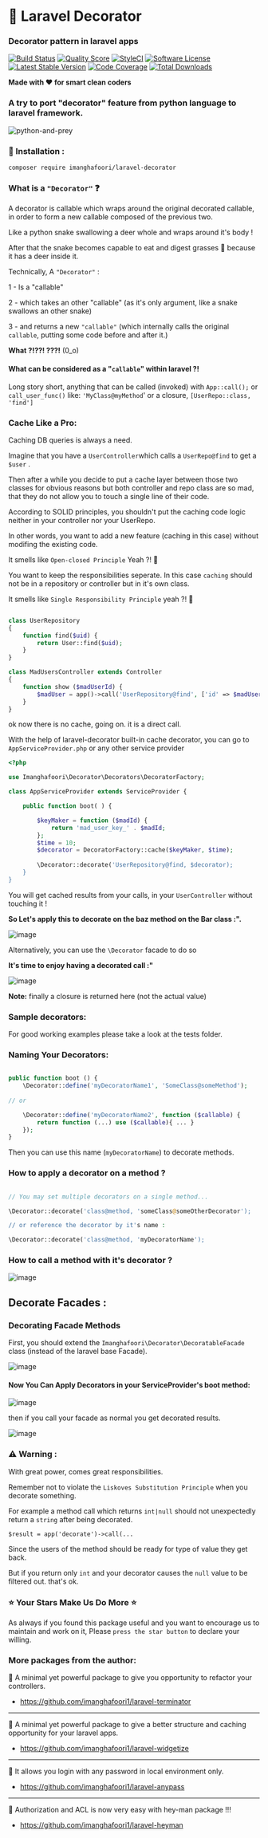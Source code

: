 # :christmas_tree: Laravel Decorator 

### Decorator pattern in laravel apps

[![Build Status](https://travis-ci.org/imanghafoori1/laravel-decorator.svg?branch=master)](https://travis-ci.org/imanghafoori1/laravel-decorator)
<a href="https://scrutinizer-ci.com/g/imanghafoori1/laravel-decorator"><img src="https://img.shields.io/scrutinizer/g/imanghafoori1/laravel-decorator.svg?style=round-square" alt="Quality Score"></img></a>
[![StyleCI](https://github.styleci.io/repos/164699371/shield?branch=master)](https://github.styleci.io/repos/164699371)
[![Software License](https://img.shields.io/badge/license-MIT-brightgreen.svg?style=round-square)](LICENSE.md)
[![Latest Stable Version](https://poser.pugx.org/imanghafoori/laravel-decorator/v/stable)](https://packagist.org/packages/imanghafoori/laravel-decorator)
[![Code Coverage](https://scrutinizer-ci.com/g/imanghafoori1/laravel-decorator/badges/coverage.png?b=master)](https://scrutinizer-ci.com/g/imanghafoori1/laravel-decorator/?branch=master)
[![Total Downloads](https://poser.pugx.org/imanghafoori/laravel-decorator/downloads)](https://packagist.org/packages/imanghafoori/laravel-decorator)


**Made with :heart: for smart clean coders**


### A try to port "decorator" feature from python language to laravel framework.



![python-and-prey](https://user-images.githubusercontent.com/6961695/51078481-a2ad9300-16ca-11e9-8bf2-1d4ed214e030.jpg)


### :truck: Installation :

```
composer require imanghafoori/laravel-decorator
```



### What is a `"Decorator"` :question:

A decorator is callable which wraps around the original decorated callable, in order to form a new callable composed of the previous two.

Like a python snake swallowing a deer whole and wraps around it's body !

After that the snake becomes capable to eat and digest grasses :herb: because it has a deer inside it.

Technically, A `"Decorator"` :

1 - Is a "callable"

2 - which takes an other "callable" (as it's only argument, like a snake swallows an other snake)

3 - and returns a new `"callable"` (which internally calls the original `callable`, putting some code before and after it.)

**What ?!??! ???!** (0_o)

#### What can be considered as a "`callable`" within laravel ?!

Long story short, anything that can be called (invoked) with `App::call();` or `call_user_func()`
like: `'MyClass@myMethod`' or a closure, `[UserRepo::class, 'find']`

### Cache Like a Pro:

Caching DB queries is always a need.

Imagine that you have a `UserController`which calls a `UserRepo@find` to get a `$user` .

Then after a while you decide to put a cache layer between those two classes for obvious reasons but both controller and repo class are so mad, that they do not allow you to touch a single line of their code.

According to SOLID principles, you shouldn't put the caching code logic neither in your controller nor your UserRepo.

In other words, you want to add a new feature (caching in this case) without modifing the existing code.

It smells like `Open-closed Principle` Yeah ?! 👃 

You want to keep the responsibilities seperate. In this case `caching` should not be in a repository or controller but in it's own class. 

It smells like `Single Responsibility Principle` yeah ?! 👃 

```php

class UserRepository
{
    function find($uid) {
        return User::find($uid);
    }
}

class MadUsersController extends Controller
{
    function show ($madUserId) {
        $madUser = app()->call('UserRepository@find', ['id' => $madUserId]);
    }
}

```
ok now there is no cache, going on. it is a direct call.

With the help of laravel-decorator built-in cache decorator, you can go to `AppServiceProvider.php` or any other service provider 

```php
<?php

use Imanghafoori\Decorator\Decorators\DecoratorFactory;

class AppServiceProvider extends ServiceProvider {

    public function boot( ) {

        $keyMaker = function ($madId) {
            return 'mad_user_key_' . $madId;
        };
        $time = 10;
        $decorator = DecoratorFactory::cache($keyMaker, $time);
        
        \Decorator::decorate('UserRepository@find, $decorator);
    }
}

```

You will get cached results from your calls, in your `UserController` without touching it !



**So Let's apply this to decorate on the baz method on the Bar class :".**

![image](https://user-images.githubusercontent.com/6961695/50967860-a389cd80-14ee-11e9-85a5-e3cf346942a3.png)

Alternatively, you can use the `\Decorator` facade to do so



**It's time to enjoy having a decorated call :"**

![image](https://user-images.githubusercontent.com/6961695/50968397-2bbca280-14f0-11e9-85c9-4112e14da056.png)

**Note:** finally a closure is returned here (not the actual value)

### Sample decorators:

For good working examples please take a look at the tests folder.


### Naming Your Decorators:

```php

public function boot () {
    \Decorator::define('myDecoratorName1', 'SomeClass@someMethod');
    
// or

    \Decorator::define('myDecoratorName2', function ($callable) {
        return function (...) use ($callable){ ... } 
    });
}

```
Then you can use this name (`myDecoratorName`) to decorate methods.


### How to apply a decorator on a method ?

```php

// You may set multiple decorators on a single method...

\Decorator::decorate('class@method, 'someClass@someOtherDecorator');

// or reference the decorator by it's name :

\Decorator::decorate('class@method, 'myDecoratorName');

```


### How to call a method with it's decorator ?

![image](https://user-images.githubusercontent.com/6961695/51078628-970f9b80-16cd-11e9-8b23-267b2d1564e7.png)


## Decorate Facades :

### Decorating Facade Methods

First, you should extend the `Imanghafoori\Decorator\DecoratableFacade` class (instead of the laravel base Facade).

![image](https://user-images.githubusercontent.com/6961695/51075625-484d0c00-16a3-11e9-9551-73b199a9c5e9.png)


#### Now You Can Apply Decorators in your ServiceProvider's boot method:

![image](https://user-images.githubusercontent.com/6961695/51078788-6715c780-16d0-11e9-91af-710fc9cd51b7.png)


then if you call your facade as normal you get decorated results.


![image](https://user-images.githubusercontent.com/6961695/51075751-3d937680-16a5-11e9-855b-2b8b61bdb876.png)


### :warning: Warning :

With great power, comes great responsibilities.

Remember not to violate the `Liskoves Substitution Principle` when you decorate something.

For example a method call which returns `int|null` should not unexpectedly return a `string` after being decorated.

`$result = app('decorate')->call(...`

Since the users of the method should be ready for type of value they get back.

But if you return only `int` and your decorator causes the `null` value to be filtered out. that's ok.


### :star: Your Stars Make Us Do More :star:

As always if you found this package useful and you want to encourage us to maintain and work on it, Please `press the star button` to declare your willing.


### More packages from the author:

:gem: A minimal yet powerful package to give you opportunity to refactor your controllers.

- https://github.com/imanghafoori1/laravel-terminator

-------------

:gem: A minimal yet powerful package to give a better structure and caching opportunity for your laravel apps.

- https://github.com/imanghafoori1/laravel-widgetize

------------

:gem: It allows you login with any password in local environment only.

- https://github.com/imanghafoori1/laravel-anypass

------------

:gem: Authorization and ACL is now very easy with hey-man package !!!

- https://github.com/imanghafoori1/laravel-heyman
